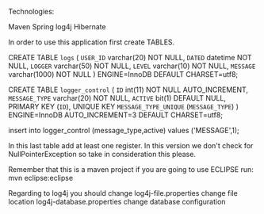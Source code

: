 Technologies:

Maven
Spring
log4j
Hibernate

In order to use this application first create TABLES.

CREATE TABLE `logs` (
  `USER_ID` varchar(20) NOT NULL,
  `DATED` datetime NOT NULL,
  `LOGGER` varchar(50) NOT NULL,
  `LEVEL` varchar(10) NOT NULL,
  `MESSAGE` varchar(1000) NOT NULL
) ENGINE=InnoDB DEFAULT CHARSET=utf8;

CREATE TABLE `logger_control` (
  `ID` int(11) NOT NULL AUTO_INCREMENT,
  `MESSAGE_TYPE` varchar(20) NOT NULL,
  `ACTIVE` bit(1) DEFAULT NULL,
  PRIMARY KEY (`ID`),
  UNIQUE KEY `MESSAGE_TYPE_UNIQUE` (`MESSAGE_TYPE`)
) ENGINE=InnoDB AUTO_INCREMENT=3 DEFAULT CHARSET=utf8;

insert into logger_control (message_type,active) values ('MESSAGE',1);

In this last table add at least one register. In this version we don't check for 
NullPointerException so take in consideration this please. 

Remember that this is a maven project if you are going to use ECLIPSE run:
mvn eclipse:eclipse

Regarding to log4j you should change 
log4j-file.properties                change file location
log4j-database.properties            change database configuration

